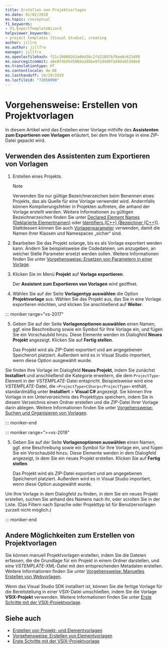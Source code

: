 ```yaml
---
title: Erstellen von Projektvorlagen
ms.date: 01/02/2018
ms.topic: conceptual
f1_keywords:
- VS.ExportTemplateWizard
helpviewer_keywords:
- project templates [Visual Studio], creating
author: jillre
ms.author: jillfra
manager: jillfra
ms.openlocfilehash: f21c20880263a00d36c2fd21097bf8ee8c621d99
ms.sourcegitcommit: a8e8f4bd5d508da34bbe9f2d4d9fa94da0539de0
ms.translationtype: HT
ms.contentlocale: de-DE
ms.lasthandoff: 10/19/2019
ms.locfileid: "72656098"
---
```

# <a name="how-to-create-project-templates"></a>Vorgehensweise: Erstellen von Projektvorlagen

In diesem Artikel wird das Erstellen einer Vorlage mithilfe des **Assistenten zum Exportieren von Vorlagen** erläutert, bei dem Ihre Vorlage in eine *ZIP*-Datei gepackt wird.

## <a name="use-the-export-template-wizard"></a>Verwenden des Assistenten zum Exportieren von Vorlagen

1. Erstellen eines Projekts.

    > [!NOTE]
    > Verwenden Sie nur gültige Bezeichnerzeichen beim Benennen eines Projekts, das als Quelle für eine Vorlage verwendet wird. Andernfalls können Kompilierungsfehler in Projekten auftreten, die anhand der Vorlage erstellt werden. Weitere Informationen zu gültigen Bezeichnerzeichen finden Sie unter [Declared Element Names (Deklarierte Elementnamen)](/dotnet/visual-basic/programming-guide/language-features/declared-elements/declared-element-names) oder [Identifiers (C++) (Bezeichner (C++))](/cpp/cpp/identifiers-cpp). Stattdessen können Sie auch [Vorlagenparameter](../ide/template-parameters.md) verwenden, damit die Namen Ihrer Klassen und Namespaces „sicher“ sind.

2. Bearbeiten Sie das Projekt solange, bis es als Vorlage exportiert werden kann. Ändern Sie beispielsweise die Codedateien, um anzugeben, an welcher Stelle Parameter ersetzt werden sollen. Weitere Informationen finden Sie unter [Vorgehensweise: Ersetzen von Parametern in einer Vorlage](../ide/how-to-substitute-parameters-in-a-template.md).

3. Klicken Sie im Menü **Projekt** auf **Vorlage exportieren**.

   Der **Assistent zum Exportieren von Vorlagen** wird geöffnet.

4. Wählen Sie auf der Seite **Vorlagentyp auswählen** die Option **Projektvorlage** aus. Wählen Sie das Projekt aus, das Sie in eine Vorlage exportieren möchten, und klicken Sie anschließend auf **Weiter**.

::: moniker range="vs-2017"

5. Geben Sie auf der Seite **Vorlagenoptionen auswählen** einen Namen, ggf. eine Beschreibung sowie ein Symbol für Ihre Vorlage ein, und fügen Sie ein Vorschaubild hinzu. Diese Elemente werden im Dialogfeld **Neues Projekt** angezeigt. Klicken Sie auf **Fertig stellen**.

   Das Projekt wird als *ZIP*-Datei exportiert und am angegebenen Speicherort platziert. Außerdem wird es in Visual Studio importiert, wenn diese Option ausgewählt wurde.

Sie finden Ihre Vorlage im Dialogfeld **Neues Projekt**, indem Sie zunächst **Installiert** und anschließend die Kategorie erweitern, die dem `ProjectType`-Element in der *VSTEMPLATE*-Datei entspricht. Beispielsweise wird eine *VSTEMPLATE*-Datei, die `<ProjectType>CSharp</ProjectType>` enthält, standardmäßig unter **Installiert** > **Visual C#** angezeigt. Sie können Ihre Vorlage in ein Unterverzeichnis des Projekttyps speichern, indem Sie in diesem Verzeichnis einen Ordner erstellen und die *ZIP*-Datei Ihrer Vorlage darin ablegen. Weitere Informationen finden Sie unter [Vorgehensweise: Suchen und Organisieren von Vorlagen](../ide/how-to-locate-and-organize-project-and-item-templates.md).

::: moniker-end

::: moniker range=">=vs-2019"

5. Geben Sie auf der Seite **Vorlagenoptionen auswählen** einen Namen, ggf. eine Beschreibung sowie ein Symbol für Ihre Vorlage ein, und fügen Sie ein Vorschaubild hinzu. Diese Elemente werden in dem Dialogfeld angezeigt, in dem Sie ein neues Projekt erstellen. Klicken Sie auf **Fertig stellen**.

   Das Projekt wird als *ZIP*-Datei exportiert und am angegebenen Speicherort platziert. Außerdem wird es in Visual Studio importiert, wenn diese Option ausgewählt wurde.

Um Ihre Vorlage in dem Dialogfeld zu finden, in dem Sie ein neues Projekt erstellen, suchen Sie anhand des Namens nach ihr, oder scrollen Sie in der Liste. (Das Filtern nach Sprache oder Projekttyp ist für Benutzervorlagen zurzeit nicht möglich.)

::: moniker-end

## <a name="other-ways-to-create-project-templates"></a>Andere Möglichkeiten zum Erstellen von Projektvorlagen

Sie können manuell Projektvorlagen erstellen, indem Sie die Dateien erfassen, die die Grundlage für ein Projekt in einem Ordner darstellen, und eine *VSTEMPLATE*-XML-Datei mit den entsprechenden Metadaten erstellen. Weitere Informationen finden Sie unter [Vorgehensweise: Manuelles Erstellen von Webvorlagen](../ide/how-to-manually-create-web-templates.md).

Wenn das Visual Studio SDK installiert ist, können Sie die fertige Vorlage für die Bereitstellung in einer VSIX-Datei umschließen, indem Sie die Vorlage **VSIX-Projekt** verwenden. Weitere Informationen finden Sie unter [Erste Schritte mit der VSIX-Projektvorlage](../extensibility/getting-started-with-the-vsix-project-template.md).

## <a name="see-also"></a>Siehe auch

- [Erstellen von Projekt- und Elementvorlagen](../ide/creating-project-and-item-templates.md)
- [Vorgehensweise: Erstellen von Elementvorlagen](../ide/how-to-create-item-templates.md)
- [Erste Schritte mit der VSIX-Projektvorlage](../extensibility/getting-started-with-the-vsix-project-template.md)